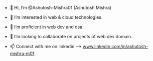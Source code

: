 - 👋 Hi, I’m @Ashutosh-Mishra01 (Ashutosh Mishra)

- 👀 I’m interested in web & cloud technologies.
- 🌱 I’m proficient in web dev and dsa.
- 💞️ I’m looking to collaborate on projects of web dev domain.
- 📫 Connect with me on linkedin --> www.linkedin.com/in/ashutosh-mishra-m01

<!---
Ashutosh-Mishra01/Ashutosh-Mishra01 is a ✨ special ✨ repository because its `README.md` (this file) appears on your GitHub profile.
You can click the Preview link to take a look at your changes.
--->
